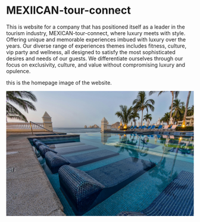 

# MEXIICAN-tour-connect


This is website for a company that has positioned  itself as a leader in the tourism industry, MEXICAN-tour-connect, where luxury meets with style. Offering unique and memorable experiences imbued with luxury over the years. Our diverse range of experiences themes includes fitness, culture, vip party and wellness, all designed to satisfy the most sophisticated desires and needs of our guests. We differentiate ourselves through our focus on exclusivity, culture, and value without compromising luxury and opulence.

this is the homepage image of the website.


![images](https://github.com/Festus-Okafor/MEXIICAN-tour-connect/blob/main/public/images/pexels-souvenirpixels-1549121.jpg)

